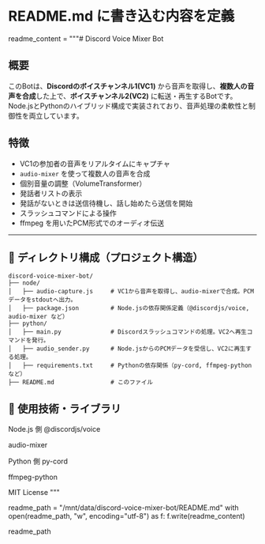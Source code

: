 # README.md に書き込む内容を定義
readme_content = """# Discord Voice Mixer Bot

## 概要

このBotは、**Discordのボイスチャンネル1(VC1)** から音声を取得し、**複数人の音声を合成**した上で、**ボイスチャンネル2(VC2)** に転送・再生するBotです。  
Node.jsとPythonのハイブリッド構成で実装されており、音声処理の柔軟性と制御性を両立しています。

## 特徴

- VC1の参加者の音声をリアルタイムにキャプチャ
- `audio-mixer` を使って複数人の音声を合成
- 個別音量の調整（VolumeTransformer）
- 発話者リストの表示
- 発話がないときは送信待機し、話し始めたら送信を開始
- スラッシュコマンドによる操作
- ffmpeg を用いたPCM形式でのオーディオ伝送

---

## 📁 ディレクトリ構成（プロジェクト構造）

```plaintext
discord-voice-mixer-bot/
├── node/
│   ├── audio-capture.js     # VC1から音声を取得し、audio-mixerで合成。PCMデータをstdoutへ出力。
│   ├── package.json         # Node.jsの依存関係定義（@discordjs/voice, audio-mixer など）
├── python/
│   ├── main.py              # Discordスラッシュコマンドの処理。VC2へ再生コマンドを発行。
│   ├── audio_sender.py      # Node.jsからのPCMデータを受信し、VC2に再生する処理。
│   ├── requirements.txt     # Pythonの依存関係（py-cord, ffmpeg-pythonなど）
├── README.md                # このファイル

```
## 🔧 使用技術・ライブラリ
Node.js 側
@discordjs/voice

audio-mixer

Python 側
py-cord

ffmpeg-python



MIT License """

readme_path = "/mnt/data/discord-voice-mixer-bot/README.md" with open(readme_path, "w", encoding="utf-8") as f: f.write(readme_content)

readme_path
